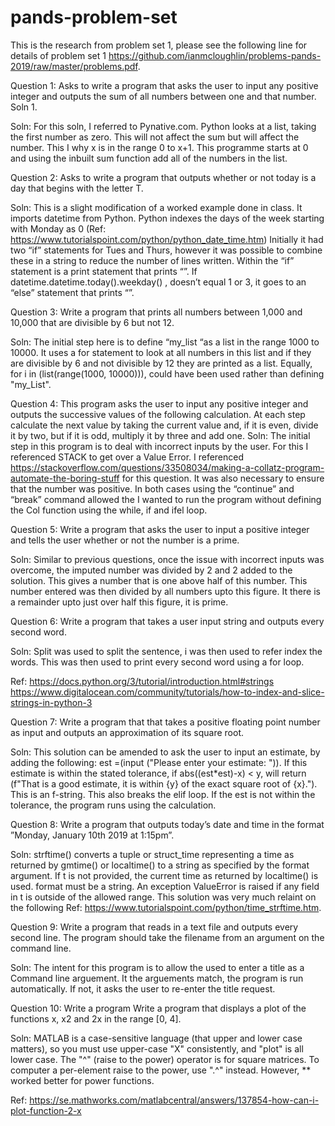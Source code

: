 # pands-problem-set
This is the research from problem set 1, please see the following line for details of problem set 1 https://github.com/ianmcloughlin/problems-pands-2019/raw/master/problems.pdf.

Question 1: 
Asks to write a program that asks the user to input any positive integer and outputs the sum of all numbers between one and that number. Soln 1. 

Soln:
For this soln, I referred to Pynative.com. Python looks at a list, taking the first number as zero. This will not affect the sum but will affect the number. This I why x is in the range 0 to x+1. This programme starts at 0 and using the inbuilt sum function add all of the numbers in the list.

Question 2: 
Asks to write a program that outputs whether or not today is a day that begins with the letter T. 

Soln:
This is a slight modification of a worked example done in class. It imports datetime from Python. Python indexes the days of the week starting with Monday as 0 (Ref: https://www.tutorialspoint.com/python/python_date_time.htm)
Initially it had two “if” statements for Tues and Thurs, however it was possible to combine these in a string to reduce the number of lines written. Within the “if” statement is a print statement that prints “”. 
If datetime.datetime.today().weekday() , doesn’t equal 1 or 3, it goes to an “else” statement that prints “”. 

Question 3: 
Write a program that prints all numbers between 1,000 and 10,000 that are divisible by 6 but not 12. 

Soln:
The initial step here is to define “my_list “as a list in the range 1000 to 10000. 
It uses a for statement to look at all numbers in this list and if they are divisible by 6 and not divisible by 12 they are printed as a list.
Equally, for i in (list(range(1000, 10000))), could have been used rather than defining "my_List".

Question 4: 
This program asks the user to input any positive integer and outputs the successive values of the following calculation. At each step calculate the next value by taking the current value and, if it is even, divide it by two, but if it is odd, multiply it by three and add one. 
Soln:
The initial step in this program is to deal with incorrect inputs by the user. For this I referenced STACK  to get over a Value Error. I referenced https://stackoverflow.com/questions/33508034/making-a-collatz-program-automate-the-boring-stuff for this question. 
It was also necessary to ensure that the number was positive. In both cases using the “continue” and “break” command allowed the I wanted to run the program without defining the Col function using the while, if and ifel loop.

Question 5: 
Write a program that asks the user to input a positive integer and tells the user whether or not the number is a prime.

Soln:
Similar to previous questions, once the issue with incorrect inputs was overcome, the imputed number was divided by 2 and 2 added to the solution. This gives a number that is one above half of this number. This number entered was then divided by all numbers upto this figure. It there is a remainder upto just over half this figure, it is prime. 

Question 6: 
Write a program that takes a user input string and outputs every second word. 

Soln:
Split was used to split the sentence, i was then used to refer index the words. This was then used to print every second word using a for loop.

Ref: https://docs.python.org/3/tutorial/introduction.html#strings https://www.digitalocean.com/community/tutorials/how-to-index-and-slice-strings-in-python-3

Question 7: 
Write a program that that takes a positive floating point number as input and outputs
an approximation of its square root.

Soln:
This solution can be amended to ask the user to input an estimate, by adding the following: est =(input ("Please enter your estimate: ")). If this estimate is within the stated tolerance, if abs((est*est)-x) < y, will return (f"That is a good estimate, it is within {y} of the exact square root of {x}."). This is an f-string. This also breaks the elif loop.
If the est is not within the tolerance, the program runs using the calculation. 


Question 8: 
Write a program that outputs today’s date and time in the format ”Monday, January
10th 2019 at 1:15pm”.

Soln:
strftime() converts a tuple or struct_time representing a time as returned by gmtime() or localtime() to a string as specified by the format argument.
If t is not provided, the current time as returned by localtime() is used. format must be a string. An exception ValueError is raised if any field in t is outside of the allowed range.
This solution was very much relaint on the following Ref:
https://www.tutorialspoint.com/python/time_strftime.htm.


Question 9: 
Write a program that reads in a text file and outputs every second line. The program
should take the filename from an argument on the command line.

Soln:
The intent for this program is to allow the used to enter a title as a Command line arguement. It the arguements match, the program is run automatically. If not, it asks the user to re-enter the title request.  

Question 10: 
Write a program Write a program that displays a plot of the functions x, x2 and 2x in the range [0, 4].


Soln:
MATLAB is a case-sensitive language (that upper and lower case matters), so you must use upper-case "X" consistently, and "plot" is all lower case.
The "^" (raise to the power) operator is for square matrices. To computer a per-element raise to the power, use ".^" instead. However, ** worked better for power functions. 

Ref: https://se.mathworks.com/matlabcentral/answers/137854-how-can-i-plot-function-2-x


    
